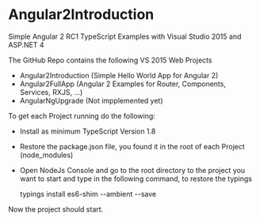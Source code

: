 # Angular2Introduction
Simple Angular 2 RC1 TypeScript Examples with Visual Studio 2015 and ASP.NET 4

The GitHub Repo contains the following VS 2015 Web Projects

- Angular2Introduction (Simple Hello World App for Angular 2)
- Angular2FullApp (Angular 2 Examples for Router, Components, Services, RXJS, ...)
- AngularNgUpgrade (Not impplemented yet)

To get each Project running do the following:
- Install as minimum TypeScript Version 1.8
- Restore the package.json file, you found it in the root of each Project (node_modules)
- Open NodeJs Console and go to the root directory to the project you want to start and type in the following command, to restore the typings

    typings install es6-shim --ambient --save

Now the project should start.